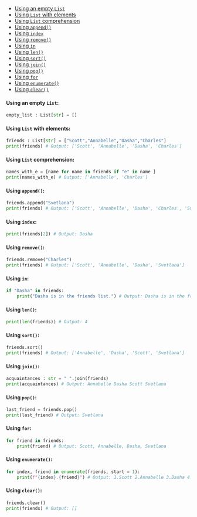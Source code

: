 - [Using an empty `List`](#using-an-empty-list)
- [Using `List` with elements](#using-list-with-elements)
- [Using `List` comprehension](#using-list-comprehension)
- [Using `append()`](#using-append())
- [Using `index`](#using-index)
- [Using `remove()`](#using-remove())
- [Using `in`](#using-in)
- [Using `len()`](#using-len())
- [Using `sort()`](#using-sort())
- [Using `join()`](#using-join())
- [Using `pop()`](#using-pop())
- [Using `for`](#using-for)
- [Using `enumerate()`](#using-enumerate())
- [Using `clear()`](#using-clear())
#### <a name="using-an-empty-list"></a>Using an empty `List`:
```python
empty_list : List[str] = []
```
#### <a name="using-list-with-elements"></a>Using `List` with elements:
```python
friends : List[str] = ["Scott","Annabelle","Dasha","Charles"]
print(friends) # Output: ['Scott', 'Annabelle', 'Dasha', 'Charles']
```
#### <a name="using-list-comprehension"></a>Using `List` comprehension:
```python
names_with_e = [name for name in friends if "e" in name ]
print(names_with_e) # Output: ['Annabelle', 'Charles']
```
#### <a name="using-append()"></a>Using `append()`:
```python
friends.append("Svetlana")
print(friends) # Output: ['Scott', 'Annabelle', 'Dasha', 'Charles', 'Svetlana']
```
#### <a name="using-index"></a>Using `index`:
```python
print(friends[2]) # Output: Dasha
```
#### <a name="using-remove()"></a>Using `remove()`:
```python
friends.remove("Charles")
print(friends) # Output: ['Scott', 'Annabelle', 'Dasha', 'Svetlana']
```
#### <a name="using-in"></a>Using `in`:
```python
if "Dasha" in friends:
    print("Dasha is in the friends list.") # Output: Dasha is in the friends list.
```
#### <a name="using-len()"></a>Using `len()`:
```python
print(len(friends)) # Output: 4
```
#### <a name="using-sort()"></a>Using `sort()`:
```python
friends.sort()
print(friends) # Output: ['Annabelle', 'Dasha', 'Scott', 'Svetlana']
```
#### <a name="using-join()"></a>Using `join()`:
```python
acquaintances : str = " ".join(friends)
print(acquaintances) # Output: Annabelle Dasha Scott Svetlana 
```
#### <a name="using-pop()"></a>Using `pop()`:
```python
last_friend = friends.pop()
print(last_friend) # Output: Svetlana
```
#### <a name="using-for"></a>Using `for`:
```python
for friend in friends:
    print(friend) # Output: Scott, Annabelle, Dasha, Svetlana
```
#### <a name="using-enumerate()"></a>Using `enumerate()`:
```python
for index, friend in enumerate(friends, start = 1):
    print(f"{index}.{friend}") # Output: 1.Scott 2.Annabelle 3.Dasha 4.Svetlana
```
#### <a name="using-clear()"></a>Using `clear()`:
```python
friends.clear()
print(friends) # Output: []
```
